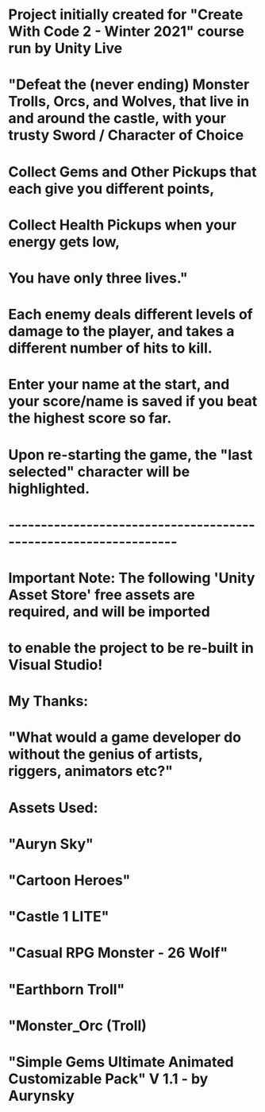 # 	Project initially created for "Create With Code 2 - Winter 2021" course run by Unity Live
#
#	"Defeat the (never ending) Monster Trolls, Orcs, and Wolves, that live in and around the castle, with your trusty Sword / Character of Choice
#	 Collect Gems and Other Pickups that each give you different points,
#	 Collect Health Pickups when your energy gets low,
#	 You have only three lives."
#	
#	Each enemy deals different levels of damage to the player, and takes a different number of hits to kill.
#	Enter your name at the start, and your score/name is saved if you beat the highest score so far.
#		
#	Upon re-starting the game, the "last selected" character will be highlighted.
#
#                             ----------------------------------------------------------------
#
# 	Important Note: The following 'Unity Asset Store' free assets are required, and will be imported
# 	to enable the project to be re-built in Visual Studio!
#
#	My Thanks:
#       "What would a game developer do without the genius of artists, riggers, animators etc?"
#
#	Assets Used:
#
#	"Auryn Sky"
#	"Cartoon Heroes"
#	"Castle 1 LITE"
#	"Casual RPG Monster - 26 Wolf"
#	"Earthborn Troll"
#	"Monster_Orc (Troll)
#       "Simple Gems Ultimate Animated Customizable Pack"   	V 1.1 - by Aurynsky 
#
#
#
